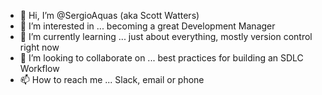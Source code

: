 - 👋 Hi, I’m @SergioAquas (aka Scott Watters)
- 👀 I’m interested in ... becoming a great Development Manager
- 🌱 I’m currently learning ... just about everything, mostly version control right now
- 💞️ I’m looking to collaborate on ... best practices for building an SDLC Workflow
- 📫 How to reach me ... Slack, email or phone

<!---
SergioAquas/SergioAquas is a ✨ special ✨ repository because its `README.md` (this file) appears on your GitHub profile.
You can click the Preview link to take a look at your changes.
--->

